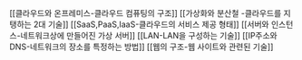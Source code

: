 [[클라우드와 온프레미스-클라우드 컴퓨팅의 구조]]
[[가상화와 분산철 -클라우드를 지탱하는 2대 기술]]
[[SaaS,PaaS,IaaS-클라우드의 서비스 제공 형태]]
[[서버와 인스턴스-네트워크상에 만들어진 가상 서버]]
[[LAN-LAN을 구성하는 기술]]
[[IP주소와 DNS-네트워크의 장소를 특정하는 방법]]
[[웹의 구조-웹 사이트와 관련된 기술]]
